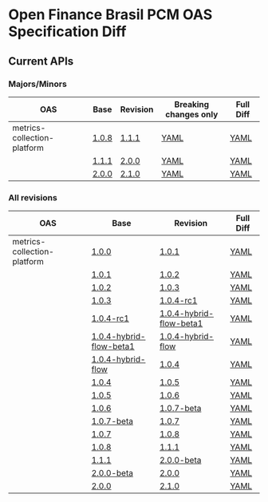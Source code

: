 ﻿# Open Finance Brasil PCM OAS Specification Diff

## Current APIs

### Majors/Minors

| OAS | Base | Revision | Breaking changes only | Full Diff |
| --- | --- | --- | --- | --- |
| metrics-collection-platform | [1.0.8](swagger-apis/metrics-collection-platform/1.0.8.yml) | [1.1.1](swagger-apis/metrics-collection-platform/1.1.1.yml) | [YAML](diffs/metrics-collection-platform/1.0.8_1.1.1-breaking-only.yml) | [YAML](diffs/metrics-collection-platform/1.0.8_1.1.1.yml) |
|  | [1.1.1](swagger-apis/metrics-collection-platform/1.1.1.yml) | [2.0.0](swagger-apis/metrics-collection-platform/2.0.0.yml) | [YAML](diffs/metrics-collection-platform/1.1.1_2.0.0-breaking-only.yml) | [YAML](diffs/metrics-collection-platform/1.1.1_2.0.0.yml) |
|  | [2.0.0](swagger-apis/metrics-collection-platform/2.0.0.yml) | [2.1.0](swagger-apis/metrics-collection-platform/2.1.0.yml) | [YAML](diffs/metrics-collection-platform/2.0.0_2.1.0-breaking-only.yml) | [YAML](diffs/metrics-collection-platform/2.0.0_2.1.0.yml) |

### All revisions

| OAS | Base | Revision | Full Diff |
| --- | --- | --- | --- |
| metrics-collection-platform | [1.0.0](swagger-apis/metrics-collection-platform/1.0.0.yml) | [1.0.1](swagger-apis/metrics-collection-platform/1.0.1.yml) | [YAML](diffs/metrics-collection-platform/1.0.0_1.0.1.yml) |
|  | [1.0.1](swagger-apis/metrics-collection-platform/1.0.1.yml) | [1.0.2](swagger-apis/metrics-collection-platform/1.0.2.yml) | [YAML](diffs/metrics-collection-platform/1.0.1_1.0.2.yml) |
|  | [1.0.2](swagger-apis/metrics-collection-platform/1.0.2.yml) | [1.0.3](swagger-apis/metrics-collection-platform/1.0.3.yml) | [YAML](diffs/metrics-collection-platform/1.0.2_1.0.3.yml) |
|  | [1.0.3](swagger-apis/metrics-collection-platform/1.0.3.yml) | [1.0.4-rc1](swagger-apis/metrics-collection-platform/1.0.4-rc1.yml) | [YAML](diffs/metrics-collection-platform/1.0.3_1.0.4-rc1.yml) |
|  | [1.0.4-rc1](swagger-apis/metrics-collection-platform/1.0.4-rc1.yml) | [1.0.4-hybrid-flow-beta1](swagger-apis/metrics-collection-platform/1.0.4-hybrid-flow-beta1.yml) | [YAML](diffs/metrics-collection-platform/1.0.4-rc1_1.0.4-hybrid-flow-beta1.yml) |
|  | [1.0.4-hybrid-flow-beta1](swagger-apis/metrics-collection-platform/1.0.4-hybrid-flow-beta1.yml) | [1.0.4-hybrid-flow](swagger-apis/metrics-collection-platform/1.0.4-hybrid-flow.yml) | [YAML](diffs/metrics-collection-platform/1.0.4-hybrid-flow-beta1_1.0.4-hybrid-flow.yml) |
|  | [1.0.4-hybrid-flow](swagger-apis/metrics-collection-platform/1.0.4-hybrid-flow.yml) | [1.0.4](swagger-apis/metrics-collection-platform/1.0.4.yml) | [YAML](diffs/metrics-collection-platform/1.0.4-hybrid-flow_1.0.4.yml) |
|  | [1.0.4](swagger-apis/metrics-collection-platform/1.0.4.yml) | [1.0.5](swagger-apis/metrics-collection-platform/1.0.5.yml) | [YAML](diffs/metrics-collection-platform/1.0.4_1.0.5.yml) |
|  | [1.0.5](swagger-apis/metrics-collection-platform/1.0.5.yml) | [1.0.6](swagger-apis/metrics-collection-platform/1.0.6.yml) | [YAML](diffs/metrics-collection-platform/1.0.5_1.0.6.yml) |
|  | [1.0.6](swagger-apis/metrics-collection-platform/1.0.6.yml) | [1.0.7-beta](swagger-apis/metrics-collection-platform/1.0.7-beta.yml) | [YAML](diffs/metrics-collection-platform/1.0.6_1.0.7-beta.yml) |
|  | [1.0.7-beta](swagger-apis/metrics-collection-platform/1.0.7-beta.yml) | [1.0.7](swagger-apis/metrics-collection-platform/1.0.7.yml) | [YAML](diffs/metrics-collection-platform/1.0.7-beta_1.0.7.yml) |
|  | [1.0.7](swagger-apis/metrics-collection-platform/1.0.7.yml) | [1.0.8](swagger-apis/metrics-collection-platform/1.0.8.yml) | [YAML](diffs/metrics-collection-platform/1.0.7_1.0.8.yml) |
|  | [1.0.8](swagger-apis/metrics-collection-platform/1.0.8.yml) | [1.1.1](swagger-apis/metrics-collection-platform/1.1.1.yml) | [YAML](diffs/metrics-collection-platform/1.0.8_1.1.1.yml) |
|  | [1.1.1](swagger-apis/metrics-collection-platform/1.1.1.yml) | [2.0.0-beta](swagger-apis/metrics-collection-platform/2.0.0-beta.yml) | [YAML](diffs/metrics-collection-platform/1.1.1_2.0.0-beta.yml) |
|  | [2.0.0-beta](swagger-apis/metrics-collection-platform/2.0.0-beta.yml) | [2.0.0](swagger-apis/metrics-collection-platform/2.0.0.yml) | [YAML](diffs/metrics-collection-platform/2.0.0-beta_2.0.0.yml) |
|  | [2.0.0](swagger-apis/metrics-collection-platform/2.0.0.yml) | [2.1.0](swagger-apis/metrics-collection-platform/2.1.0.yml) | [YAML](diffs/metrics-collection-platform/2.0.0_2.1.0.yml) |
